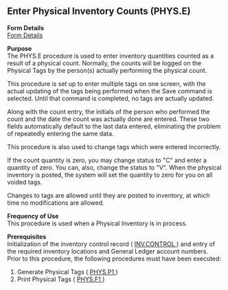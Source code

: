 ##  Enter Physical Inventory Counts (PHYS.E)

<PageHeader />

**Form Details**  
[ Form Details ](PHYS-E-1/README.md)   

**Purpose**  
The PHYS.E procedure is used to enter inventory quantities counted as a result
of a physical count. Normally, the counts will be logged on the Physical Tags
by the person(s) actually performing the physical count.  
  
This procedure is set up to enter multiple tags on one screen, with the actual
updating of the tags being performed when the Save command is selected. Until
that command is completed, no tags are actually updated.  
  
Along with the count entry, the initials of the person who performed the count
and the date the count was actually done are entered. These two fields
automatically default to the last data entered, eliminating the problem of
repeatedly entering the same data.  
  
This procedure is also used to change tags which were entered incorrectly.  
  
If the count quantity is zero, you may change status to "C" and enter a
quantity of zero. You can, also, change the status to "V". When the physical
inventory is posted, the system will set the quantity to zero for you on all
voided tags.  
  
Changes to tags are allowed until they are posted to inventory, at which time
no modifications are allowed.

**Frequency of Use**  
This procedure is used when a Physical Inventory is in process.

**Prerequisites**  
Initialization of the inventory control record ( [ INV.CONTROL ](../../../../rover/AP-OVERVIEW/AP-ENTRY/AP-E/AP-E-2/INV-CONTROL) ) and entry of the required inventory locations and General Ledger account numbers.   
Prior to this procedure, the following procedures must have been executed:  
1) Generate Physical Tags ( [ PHYS.P1 ](../../../../rover/AP-OVERVIEW/AP-ENTRY/AP-E/AP-E-2/INV-CONTROL/INV-CONTROL-1/PHYS-P1) )   
2) Print Physical Tags ( [ PHYS.F1 ](PHYS-F1/README.md) ) 

<badge text= "Version 8.10.57" vertical="middle" />

<PageFooter />